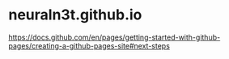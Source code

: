 # neuraln3t.github.io

https://docs.github.com/en/pages/getting-started-with-github-pages/creating-a-github-pages-site#next-steps